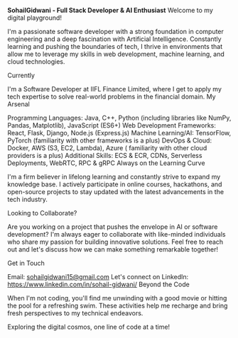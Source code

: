 **SohailGidwani - Full Stack Developer & AI Enthusiast**
Welcome to my digital playground!

I'm a passionate software developer with a strong foundation in computer engineering and a deep fascination with Artificial Intelligence. Constantly learning and pushing the boundaries of tech, I thrive in environments that allow me to leverage my skills in web development, machine learning, and cloud technologies.

Currently

I'm a Software Developer at IIFL Finance Limited, where I get to apply my tech expertise to solve real-world problems in the financial domain.
My Arsenal

Programming Languages: Java, C++, Python (including libraries like NumPy, Pandas, Matplotlib), JavaScript (ES6+)
Web Development Frameworks: React, Flask, Django, Node.js (Express.js)
Machine Learning/AI: TensorFlow, PyTorch (familiarity with other frameworks is a plus)
DevOps & Cloud: Docker, AWS (S3, EC2, Lambda), Azure ( familiarity with other cloud providers is a plus)
Additional Skills: ECS & ECR, CDNs, Serverless Deployments, WebRTC, RPC & gRPC
Always on the Learning Curve

I'm a firm believer in lifelong learning and constantly strive to expand my knowledge base. I actively participate in online courses, hackathons, and open-source projects to stay updated with the latest advancements in the tech industry.

Looking to Collaborate?

Are you working on a project that pushes the envelope in AI or software development? I'm always eager to collaborate with like-minded individuals who share my passion for building innovative solutions. Feel free to reach out and let's discuss how we can make something remarkable together!

Get in Touch

Email: sohailgidwani15@gmail.com
Let's connect on LinkedIn: https://www.linkedin.com/in/sohail-gidwani/
Beyond the Code

When I'm not coding, you'll find me unwinding with a good movie or hitting the pool for a refreshing swim. These activities help me recharge and bring fresh perspectives to my technical endeavors.

Exploring the digital cosmos, one line of code at a time!
